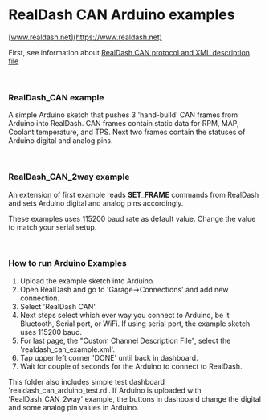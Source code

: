 # **RealDash CAN Arduino examples**
[www.realdash.net](https://www.realdash.net)

First, see information about [RealDash CAN protocol and XML description file](../README.md)

&nbsp;
### **RealDash_CAN example**
A simple Arduino sketch that pushes 3 'hand-build' CAN frames from Arduino
into RealDash. CAN frames contain static data for RPM, MAP,
Coolant temperature, and TPS. Next two frames contain the statuses of
Arduino digital and analog pins.

&nbsp;
### **RealDash_CAN_2way example**
An extension of first example reads **SET_FRAME** commands from RealDash and sets
Arduino digital and analog pins accordingly.

These examples uses 115200 baud rate as default value. Change the value to
match your serial setup.

&nbsp;
### **How to run Arduino Examples**
1. Upload the example sketch into Arduino.
2. Open RealDash and go to 'Garage->Connections' and add new connection.
3. Select 'RealDash CAN'.
4. Next steps select which ever way you connect to Arduino, be it Bluetooth, Serial port, or WiFi. If using serial port, the example sketch uses 115200 baud.
5. For last page, the "Custom Channel Description File", select the 'realdash_can_example.xml'.
6. Tap upper left corner 'DONE' until back in dashboard.
7. Wait for couple of seconds for the Arduino to connect to RealDash.

This folder also includes simple test dashboard 'realdash_can_arduino_test.rd'. If Arduino is uploaded with 'RealDash_CAN_2way' example,
the buttons in dashboard change the digital and some analog pin values in Arduino.

